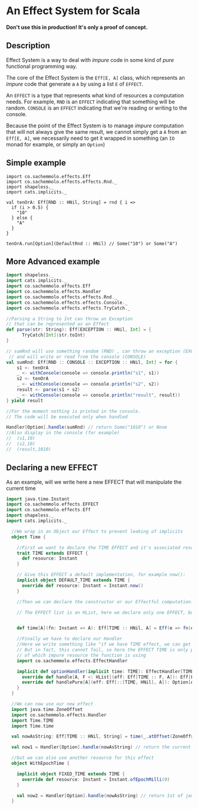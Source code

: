 An Effect System for Scala
==========================

**Don't use this in production! It's only a proof of concept.**
 
Description
-----------

Effect System is a way to deal with _impure_ code in some kind of _pure_ functional programming way.

The core of the Effect System is the `Eff[E, A]` class, which represents an _impure_ code 
that generate a `A` by using a list `E` of `EFFECT`.

An `EFFECT` is a type that represents what kind of resources a computation needs. For example, 
`RND` is an `EFFECT` indicating that something will be random. 
`CONSOLE` is an `EFFECT` indicating that we're reading or writing to the console.
 
Because the point of the Effect System is to manage _impure_ computation that will not always
 give the same result, we cannot simply get a `A` from an `Eff[E, A]`, 
 we necessarily need to get it wrapped in something (an `IO`  monad for example, or simply an `Option`)
 
  
Simple example
--------------

```tut:silent
import co.sachemmolo.effects.Eff
import co.sachemmolo.effects.effects.Rnd._
import shapeless._
import cats.implicits._

val tenOrA: Eff[RND :: HNil, String] = rnd { i =>
  if (i > 0.5) {
    "10"
  } else {
    "A"
  }
}

tenOrA.run[Option](DefaultRnd :: HNil) // Some("10") or Some("A")
```

More Advanced example
---------------------

```scala
import shapeless._
import cats.implicits._
import co.sachemmolo.effects.Eff
import co.sachemmolo.effects.Handler
import co.sachemmolo.effects.effects.Rnd._
import co.sachemmolo.effects.effects.Console._
import co.sachemmolo.effects.effects.TryCatch._

//Parsing a String to Int can throw an Exception
// that can be represented as an Effect
def parse(str: String): Eff[EXCEPTION :: HNil, Int] = {
      TryCatch[Int](str.toInt)
}

// sumRnd will use something random (RND) , can throw an exception (EXCEPTION)
 // and will write or read from the console (CONSOLE)
val sumRnd: Eff[RND :: CONSOLE :: EXCEPTION :: HNil, Int] = for {
    s1 <- tenOrA
    _ <- withConsole(console => console.println("s1", s1))
    s2 <- tenOrA
    _ <- withConsole(console => console.println("s2", s2))
    result <- parse(s1 + s2)
    _ <- withConsole(console => console.println("result", result))
} yield result

//For the moment nothing is printed in the console.
// The code will be executed only when handled

Handler[Option].handle(sumRnd) // return Some("1010") or None
//Also display in the console (for example) 
//  (s1,10)
//  (s2,10)
//  (result,1010)
```

Declaring a new EFFECT
----------------------

As an example, will we write here a new EFFECT that will manipulate the current time

```scala
import java.time.Instant
import co.sachemmolo.effects.EFFECT
import co.sachemmolo.effects.Eff
import shapeless._
import cats.implicits._

  //We wrap in an Object our Effect to prevent leaking of implicits  
  object Time {

    //First we want to declare the TIME EFFECT and it's associated resource
    trait TIME extends EFFECT {
      def resource: Instant
    }

    // Give this EFFECT a default implementation, for example now():
    implicit object DEFAULT_TIME extends TIME {
      override def resource: Instant = Instant.now()
    }

    //Then we can declare the constructor or our Effectful computation:

    // The EFFECT list is an HList, here we declare only one EFFECT, but it's not mandatory


    def time[A](fn: Instant => A): Eff[TIME :: HNil, A] = Eff(e => fn(e.head.resource))

    //Finally we have to declare our Handler
    //Here we write something like "if we have TIME effect, we can get the value in an Option"
    // But in fact, this cannot fail, so here the EFFECT TIME is only present as an information
    // of which impure resource the function is using
    import co.sachemmolo.effects.EffectHandler

    implicit def optionHandler(implicit time: TIME): EffectHandler[TIME, Option] = new EffectHandler[TIME, Option] {
      override def handle[A, F <: HList](eff: Eff[TIME :: F, A]): Eff[F, Option[A]] = Eff(e => Some(eff.run(time :: e)))
      override def handlePure[A](eff: Eff[::[TIME, HNil], A]): Option[A] = Some(eff.run(time :: HNil))
    }
  }

  //We can now use our new effect
  import java.time.ZoneOffset
  import co.sachemmolo.effects.Handler
  import Time.TIME
  import Time.time

  val nowAsString: Eff[TIME :: HNil, String] = time(_.atOffset(ZoneOffset.UTC).toString)

  val now1 = Handler[Option].handle(nowAsString) // return the current DateTime as a String

  //but we can also use another resource for this effect
  object WithEpochTime {

    implicit object FIXED_TIME extends TIME {
      override def resource: Instant = Instant.ofEpochMilli(0)
    }

    val now2 = Handler[Option].handle(nowAsString) // return 1st of january 1970 as a String
  }
```
 
